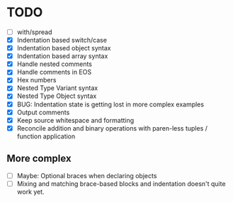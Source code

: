 TODO
====

- [ ] with/spread
- [x] Indentation based switch/case
- [x] Indentation based object syntax
- [x] Indentation based array syntax
- [x] Handle nested comments
- [x] Handle comments in EOS
- [x] Hex numbers
- [x] Nested Type Variant syntax
- [x] Nested Type Object syntax
- [x] BUG: Indentation state is getting lost in more complex examples
- [x] Output comments
- [x] Keep source whitespace and formatting
- [x] Reconcile addition and binary operations with paren-less tuples / function application

More complex
----

- [ ] Maybe: Optional braces when declaring objects
- [ ] Mixing and matching brace-based blocks and indentation doesn't quite work yet.
